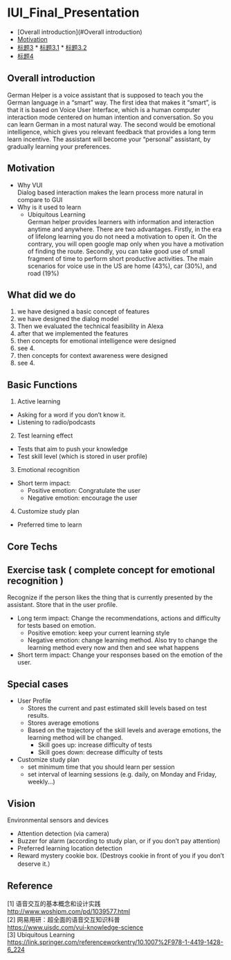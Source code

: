 # IUI_Final_Presentation
  * [Overall introduction](#Overall introduction)
  * [Motivation](#Motivation)
  * [标题3](#标题3)
        * [标题3.1](#标题3.1)
        * [标题3.2](#标题3.2)
  * [标题4](#标题4)
## Overall introduction
German Helper is a voice assistant that is supposed to teach you the German language in a “smart” way. The first idea that makes it “smart”, is that it is based on Voice User Interface, which is a human computer interaction mode centered on human intention and conversation. So you can learn German in a most natural way. The second would be emotional intelligence, which gives you relevant feedback that provides a long term learn incentive. The assistant will become your “personal” assistant, by gradually learning your preferences. 
## Motivation 
- Why VUI  
Dialog based interaction makes the learn process more natural in compare to GUI 
- Why is it used to learn   
  - Ubiquitous Learning  
  German helper provides learners with information and interaction anytime and anywhere. There are two advantages. Firstly, in the era of lifelong learning you do not need a motivation to open it. On the contrary, you will open google map only when you have a motivation of finding the route. Secondly, you can take good use of small fragment of time to perform short productive activities. The main scenarios for voice use in the US are home (43%), car (30%), and road (19%)
## What did we do
1. we have designed a basic concept of features
2. we have designed the dialog model 
3. Then we evaluated the technical feasibility in Alexa
4. after that we implemented the features 
5. then concepts for emotional intelligence were designed
6. see 4.
7. then concepts for context awareness were designed
8. see 4.
## Basic Functions
1. Active learning
  - Asking for a word if you don’t know it.
  - Listening to radio/podcasts
2. Test learning effect
  - Tests that aim to push your knowledge
  - Test skill level (which is stored in user profile)
3. Emotional recognition
  - Short term impact: 
    - Positive emotion: Congratulate the user
    - Negative emotion: encourage the user
4. Customize study plan
  - Preferred time to learn
## Core Techs 
## Exercise task  ( complete concept for emotional recognition )
Recognize if the person likes the thing that is currently presented by the assistant. Store that in the user profile.
- Long term impact: Change the recommendations, actions and difficulty for tests based on emotion. 
  - Positive emotion: keep your current learning style
  - Negative emotion: change learning method. Also try to change the learning method every now and then and see what happens
- Short term impact: Change your responses based on the emotion of the user.
## Special cases 
- User Profile 
  - Stores the current and past estimated skill levels based on test results.
  - Stores average emotions 
  - Based on the trajectory of the skill levels and average emotions, the learning method will be changed.
    - Skill goes up: increase difficulty of tests
    - Skill goes down: decrease difficulty of tests
- Customize study plan
  - set minimum time that you should learn per session
  - set interval of learning sessions (e.g. daily, on Monday and Friday, weekly...)
## Vision 
Environmental sensors and devices
- Attention detection (via camera)
- Buzzer for alarm (according to study plan, or if you don’t pay attention)
- Preferred learning location detection
- Reward mystery cookie box. (Destroys cookie in front of you if you don’t deserve it.）
## Reference
[1] 语音交互的基本概念和设计实践  
http://www.woshipm.com/pd/1039577.html  
[2] 网易用研：超全面的语音交互知识科普  
https://www.uisdc.com/vui-knowledge-science  
[3] Ubiquitous Learning  
https://link.springer.com/referenceworkentry/10.1007%2F978-1-4419-1428-6_224
